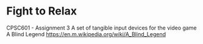 # Fight to Relax
CPSC601 - Assignment 3
A set of tangible input devices for the video game A Blind Legend https://en.m.wikipedia.org/wiki/A_Blind_Legend

